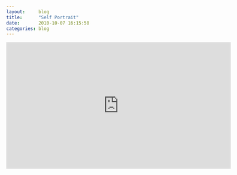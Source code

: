 ```yaml
---
layout:     blog
title:      "Self Portrait"
date:       2010-10-07 16:15:50
categories: blog
---
```


<iframe src="http://player.vimeo.com/video/15547641?byline=0&amp;title=0&amp;portrait=0&amp;color=ffd663" width="600" height="338" frameborder="0"> </iframe>